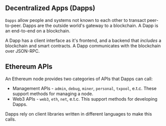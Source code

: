 ## Decentralized Apps (Dapps)

`Dapps` allow people and systems not known to each other to transact peer-to-peer. Dapps are the outside world's gateway to a blockchain. A Dapp is an end-to-end on a blockchain.

A Dapp has a client interface as it's frontend, and a backend that _includes_ a blockchain and smart contracts. A Dapp communicates with the blockchain over JSON-RPC. 

## Ethereum APIs

An Ethereum node provides two categories of APIs that Dapps can call:

* Management APIs - `admin`, `debug`, `miner`, `personal`, `txpool`, e.t.c. These support methods for managing a node.
* Web3 APIs - `web3`, `eth`, `net`, e.t.c. This support methods for developing Dapps.

Dapps rely on client libraries written in different languages to make this calls.


